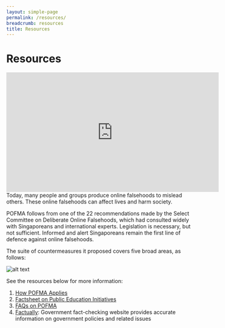 ```yaml
---
layout: simple-page
permalink: /resources/
breadcrumb: resources
title: Resources
---
```


# Resources
<div class="bp-youtube">
      <iframe width="560" height="315" src="https://www.youtube.com/embed/aFLHEu74ivw" frameborder="0" allow="autoplay; encrypted-media" allowfullscreen></iframe>
</div>
Today, many people and groups produce online falsehoods to mislead others. These online falsehoods can affect lives and harm society.

POFMA follows from one of the 22 recommendations made by the Select Committee on Deliberate Online Falsehoods, which had consulted widely with Singaporeans and international experts. Legislation is necessary, but not sufficient. Informed and alert Singaporeans remain the first line of defence against online falsehoods.

The suite of countermeasures it proposed covers five broad areas, as follows: 

![alt text](https://www.gov.sg/~/media/gov/factually/thumbnail/law%20and%20government/infog_dof_rec_v1.png "Deliberate online falsehoods")


See the resources below for more information: 

1. [How POFMA Applies](https://www.mlaw.gov.sg/content/dam/minlaw/corp/News/Press%20Release/POFMB/How_POFMA_Applies.pdf)
2. [Factsheet on Public Education Initiatives](https://www.mlaw.gov.sg/content/dam/minlaw/corp/News/Press%20Release/POFMB/POFMA-Brochure.pdf)
3. [FAQs on POFMA](https://www.mlaw.gov.sg/content/dam/minlaw/corp/News/Press%20Release/POFMB/POFMA-FAQs.pdf)
4. [Factually](https://www.gov.sg/factually): Government fact-checking website provides accurate information on government policies and related issues


